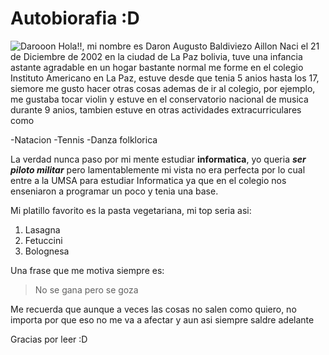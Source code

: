 # Autobiorafia :D

![Darooon](C:\2024\psg-example\Daroooon.jpg)
Hola!!, mi nombre es Daron Augusto Baldiviezo Aillon
Naci el 21 de Diciembre de 2002 en la ciudad de La Paz bolivia, tuve una infancia astante agradable en un hogar bastante normal
me forme en el colegio Instituto Americano en La Paz, estuve desde que tenia 5 anios hasta los 17, siemore me gusto hacer otras cosas ademas de ir al colegio, por ejemplo, me gustaba tocar violin y estuve en el conservatorio nacional de musica durante 9 anios, tambien estuve en otras actividades extracurriculares como

-Natacion
-Tennis
-Danza folklorica

La verdad nunca paso por mi mente estudiar **informatica**, yo queria ***ser piloto militar*** pero lamentablemente mi vista 
no era perfecta por lo cual entre a la UMSA para estudiar Informatica ya que en el colegio nos enseniaron a programar un poco y tenia una base.

Mi platillo favorito es la pasta vegetariana, mi top seria asi:
1. Lasagna
2. Fetuccini
3. Bolognesa

Una frase que me motiva siempre es:
>No se gana pero se goza

Me recuerda que aunque a veces las cosas no salen como quiero, no importa por que eso no me va a afectar y aun asi siempre saldre adelante

Gracias por leer :D
